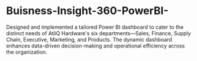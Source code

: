 # Buisness-Insight-360-PowerBI-
Designed and implemented a tailored Power BI dashboard to cater to the distinct needs of AtliQ Hardware's six departments—Sales, Finance, Supply Chain, Executive, Marketing, and Products. The dynamic dashboard enhances data-driven decision-making and operational efficiency across the organization.
